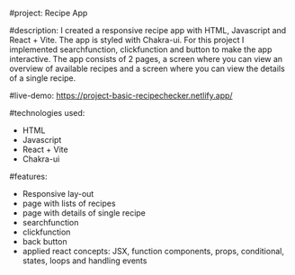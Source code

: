 #project: 
Recipe App

#description: I created a responsive recipe app with HTML, Javascript and React + Vite. The app is styled with Chakra-ui. For this project I implemented searchfunction, clickfunction and button to make the app interactive. The app consists of 2 pages, a screen where you can view an overview of available recipes and a screen where you can view the details of a single recipe. 

#live-demo: https://project-basic-recipechecker.netlify.app/

#technologies used:
- HTML
- Javascript
- React + Vite
- Chakra-ui

#features:
- Responsive lay-out
- page with lists of recipes
- page with details of single recipe
- searchfunction
- clickfunction
- back button
- applied react concepts: JSX, function components, props, conditional, states, loops and handling events 
